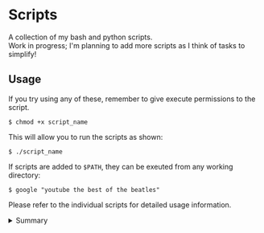 # Scripts

A collection of my bash and python scripts.  
Work in progress; I'm planning to add more scripts as I think of tasks to simplify!

## Usage

If you try using any of these, remember to give execute permissions to the script.

    $ chmod +x script_name

This will allow you to run the scripts as shown:

    $ ./script_name

If scripts are added to `$PATH`, they can be exeuted from any working directory:

    $ google "youtube the best of the beatles"

Please refer to the individual scripts for detailed usage information.

<details>
<summary>Summary</summary>

| Script                | Description                                                                               |
| --------------------- | ----------------------------------------------------------------------------------------- |
| ./hackerrank/         | Solutions to selected Linux Shell questions from HackerRank.                              |
| ./check-sudo-group    | List all the sudoers (with root privileges) on the system.                                |
| ./crc                 | Cyclic Redundancy Check problem solver.                                                   |
| ./encrypt-pdf         | Encrypt a given PDF file with a password.                                                 |
| ./github              | Open GitHub for repository in current working directory.                                  |
| ./google              | Google search in the command line.                                                        |
| ./hamming             | 11-bit Hamming Code problem solver.                                                       |
| ./install-conda       | Installs conda on macOS (M1/Intel) or Linux.                                              |
| ./install-mac-apps    | Install macOS GUI apps.                                                                   |
| ./lx                  | Format LaTeX file, convert to PDF and trash auxiliary files.                              |
| ./merge-json          | Merge all JSON files in the specified directory.                                          |
| ./merge-pdf           | Merge mutliple PDF files into a single file.                                              |
| ./mkfile              | Create a new file in a new directory at the same time.                                    |
| ./path                | Pretty print the `$PATH` variable.                                                        |
| ./remove-extensions   | Remove file extensions from all files in the specified directory.                         |
| ./remove-pages        | Remove specified pages from a given PDF file.                                             |
| ./rename-files        | Rename files to replace spaces with underscores, and change to lower case.                |
| ./rest-client         | Run HTTP request files with curl.                                                         |
| ./setup-coc-nvim      | Install coc.nvim extensions                                                               |
| ./sort-json           | Sort a JSON file (lexicographically) in-place (including any nested objects).             |
| ./system-setup-ubuntu | Install system dependencies (+ vim plugins' dependencies) on a fresh Ubuntu Linux system. |
| ./system-setup-mac    | Setup macOS.                                                                              |
| ./update-submodule    | Update changes in a given submodule.                                                      |
| ./youtube             | Download a YouTube video (mp4) or audio file (mp3).                                       |

</details>
